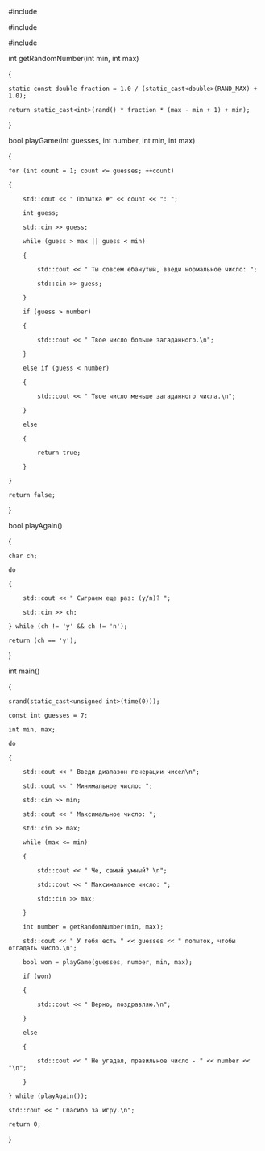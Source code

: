 #include <iostream>

#include <cstdlib>

#include <ctime>

int getRandomNumber(int min, int max)

{

	static const double fraction = 1.0 / (static_cast<double>(RAND_MAX) + 1.0);

	return static_cast<int>(rand() * fraction * (max - min + 1) + min);

}

bool playGame(int guesses, int number, int min, int max)

{

	for (int count = 1; count <= guesses; ++count)

	{

		std::cout << " Попытка #" << count << ": ";

		int guess;

		std::cin >> guess;

		while (guess > max || guess < min)

		{

			std::cout << " Ты совсем ебанутый, введи нормальное число: ";

			std::cin >> guess;

		}

		if (guess > number)

		{

			std::cout << " Твое число больше загаданного.\n";

		}

		else if (guess < number)

		{

			std::cout << " Твое число меньше загаданного числа.\n";

		}

		else

		{

			return true;

		}

	}

	return false;

}

bool playAgain()

{

	char ch;

	do

	{

		std::cout << " Сыграем еще раз: (y/n)? ";

		std::cin >> ch;

	} while (ch != 'y' && ch != 'n');

	return (ch == 'y');

}

int main()

{

	srand(static_cast<unsigned int>(time(0)));

	const int guesses = 7;

	int min, max;

	do

	{

		std::cout << " Введи диапазон генерации чисел\n";

		std::cout << " Минимальное число: ";

		std::cin >> min;

		std::cout << " Максимальное число: ";

		std::cin >> max;

		while (max <= min)

		{

			std::cout << " Че, самый умный? \n";

			std::cout << " Максимальное число: ";

			std::cin >> max;

		}

		int number = getRandomNumber(min, max);

		std::cout << " У тебя есть " << guesses << " попыток, чтобы отгадать число.\n";

		bool won = playGame(guesses, number, min, max);

		if (won)

		{

			std::cout << " Верно, поздравляю.\n";

		}

		else

		{

			std::cout << " Не угадал, правильное число - " << number << "\n";

		}

	} while (playAgain());

	std::cout << " Спасибо за игру.\n";

	return 0;

}
